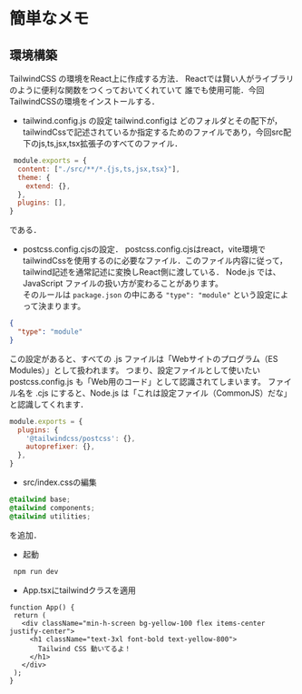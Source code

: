 # 簡単なメモ

## 環境構築
TailwindCSS の環境をReact上に作成する方法．
Reactでは賢い人がライブラリのように便利な関数をつくっておいてくれていて
誰でも使用可能．今回TailwindCSSの環境をインストールする．
 - tailwind.config.js の設定
 tailwind.configは どのフォルダとその配下が，tailwindCssで記述されているか指定するためのファイルであり，今回src配下のjs,ts,jsx,tsx拡張子のすべてのファイル．
```js
 module.exports = {
  content: ["./src/**/*.{js,ts,jsx,tsx}"],
  theme: {
    extend: {},
  },
  plugins: [],
}
 ```
 である．
  - postcss.config.cjsの設定．
postcss.config.cjsはreact，vite環境でtailwindCssを使用するのに必要なファイル．このファイル内容に従って，tailwind記述を通常記述に変換しReact側に渡している．
  Node.js では、JavaScript ファイルの扱い方が変わることがあります。  
そのルールは `package.json` の中にある `"type": "module"` という設定によって決まります。

```json
{
  "type": "module"
}
```
この設定があると、すべての .js ファイルは「Webサイトのプログラム（ES Modules）」として扱われます。 つまり、設定ファイルとして使いたい postcss.config.js も「Web用のコード」として認識されてしまいます。
ファイル名を .cjs にすると、Node.js は「これは設定ファイル（CommonJS）だな」と認識してくれます．
``` cjs
module.exports = {
  plugins: {
    '@tailwindcss/postcss': {},
    autoprefixer: {},
  },
}
```

 - src/index.cssの編集
```css
@tailwind base;
@tailwind components;
@tailwind utilities;
```
を追加．

 - 起動
```bash
 npm run dev
```
 - App.tsxにtailwindクラスを適用
 ``` tsx
 function App() {
  return (
    <div className="min-h-screen bg-yellow-100 flex items-center justify-center">
      <h1 className="text-3xl font-bold text-yellow-800">
        Tailwind CSS 動いてるよ！
      </h1>
    </div>
  );
}
```

